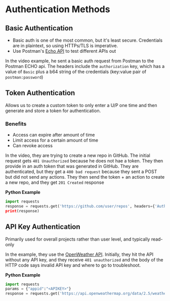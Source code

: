 # Authentication Methods
## Basic Authentication
- Basic auth is one of the most common, but it's least secure.  Credentials are in plaintext, so using HTTPs/TLS is imperative.
- Use Postman's [Echo API](https://learning.postman.com/docs/developer/echo-api/) to test different APIs out


In the video example, he sent a basic auth request from Postman to the Postman ECHO api.  The headers include the `authorization` key, which has a value of `Basic` plus a b64 string of the credentials (key:value pair of `postman:password`)
 
## Token Authentication
Allows us to create a custom token to only enter a U/P one time and then generate and store a token for authentication.

### Benefits
- Access can expire after amount of time
- Limit access for a certain amount of time
- Can revoke access

In the video, they are trying to create a new repo in GitHub.  The initial request gets `401 Unauthorized` because he does not hae a token.  They then provide in an auth token that was generated in GitHub.  They are authenticated, but they get a `400 bad request` because they sent a POST but did not send any actions.  They then send the token + an action to create a new repo, and they get `201 Created` response

**Python Example**
```python
import requests
response = requests.get('https://github.com/user/repos', headers={'Authorization': 'Bearer <TOKEN>})
print(response)
```


## API Key Authentication
Primarily used for overall projects rather than user level, and typically read-only

In the example, they use the [OpenWeather API](https://openweathermap.org/api).  Initially, they hit the API without any API key, and they receive `401 unauthorized` and the body of the HTTP code says invalid API key and where to go to troubleshoot.

**Python Example**
```python
import requests
params = {"appid":"<APIKEY>"}
response = requests.get('https://api.openweathermap.org/data/2.5/weather?lat=<LATITUDE>&lon=<LONGITUDE>', params = params) 
```
